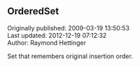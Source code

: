 ## OrderedSet  
Originally published: 2009-03-19 13:50:53  
Last updated: 2012-12-19 07:12:32  
Author: Raymond Hettinger  
  
Set that remembers original insertion order.